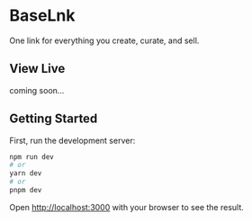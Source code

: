 # BaseLnk
One link for everything you create, curate, and sell. 

## View Live
coming soon...

## Getting Started

First, run the development server:

```bash
npm run dev
# or
yarn dev
# or
pnpm dev
```

Open [http://localhost:3000](http://localhost:3000) with your browser to see the result.
